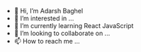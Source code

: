 - 👋 Hi, I’m Adarsh Baghel
- 👀 I’m interested in ...
- 🌱 I’m currently learning React JavaScript
- 💞️ I’m looking to collaborate on ...
- 📫 How to reach me ...

<!---
bagheladarsh007/bagheladarsh007 is a ✨ special ✨ repository because its `README.md` (this file) appears on your GitHub profile.
You can click the Preview link to take a look at your changes.
--->
